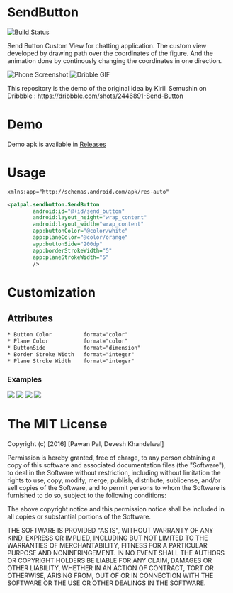 # SendButton
[![Build Status](https://travis-ci.org/pa1pal/SendButton.svg?branch=master)](https://travis-ci.org/pa1pal/SendButton)

Send Button Custom View for chatting application. 
The custom view developed by drawing path over the coordinates of the figure. And the animation done by continously changing the coordinates in one direction.

![Phone Screenshot](https://raw.githubusercontent.com/pa1pal/SendButton/master/app/phone_gif.gif)
![Dribble GIF](https://raw.githubusercontent.com/pa1pal/SendButton/master/app/dribbble_gif.gif)

This repository is the demo of the original idea by Kirill Semushin on Dribbble : https://dribbble.com/shots/2446891-Send-Button 

# Demo
Demo apk is available in [Releases](https://github.com/pa1pal/SendButton/releases)

# Usage

```xml
xmlns:app="http://schemas.android.com/apk/res-auto"
```

```xml
<pa1pal.sendbutton.SendButton
        android:id="@+id/send_button"
        android:layout_height="wrap_content"
        android:layout_width="wrap_content"
        app:buttonColor="@color/white"
        app:planeColor="@color/orange"
        app:buttonSide="200dp"
        app:borderStrokeWidth="5"
        app:planeStrokeWidth="5"
        />
```

# Customization
## Attributes
```xml
* Button Color          format="color" 
* Plane Color           format="color"
* ButtonSide            format="dimension"
* Border Stroke Width   format="integer"
* Plane Stroke Width    format="integer"
```
### Examples
![](https://raw.githubusercontent.com/pa1pal/SendButton/master/app/Screenshots/sb1.png)
![](https://raw.githubusercontent.com/pa1pal/SendButton/master/app/Screenshots/sb2.png)
![](https://raw.githubusercontent.com/pa1pal/SendButton/master/app/Screenshots/sb3.png)
![](https://raw.githubusercontent.com/pa1pal/SendButton/master/app/Screenshots/sb4.png)

The MIT License
===============

Copyright (c) [2016] [Pawan Pal, Devesh Khandelwal]

Permission is hereby granted, free of charge, to any person obtaining a copy
of this software and associated documentation files (the "Software"), to deal
in the Software without restriction, including without limitation the rights
to use, copy, modify, merge, publish, distribute, sublicense, and/or sell
copies of the Software, and to permit persons to whom the Software is
furnished to do so, subject to the following conditions:

The above copyright notice and this permission notice shall be included in all
copies or substantial portions of the Software.

THE SOFTWARE IS PROVIDED "AS IS", WITHOUT WARRANTY OF ANY KIND, EXPRESS OR
IMPLIED, INCLUDING BUT NOT LIMITED TO THE WARRANTIES OF MERCHANTABILITY,
FITNESS FOR A PARTICULAR PURPOSE AND NONINFRINGEMENT. IN NO EVENT SHALL THE
AUTHORS OR COPYRIGHT HOLDERS BE LIABLE FOR ANY CLAIM, DAMAGES OR OTHER
LIABILITY, WHETHER IN AN ACTION OF CONTRACT, TORT OR OTHERWISE, ARISING FROM,
OUT OF OR IN CONNECTION WITH THE SOFTWARE OR THE USE OR OTHER DEALINGS IN THE
SOFTWARE.
